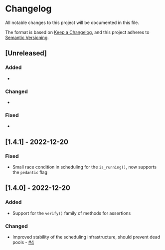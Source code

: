 # Changelog

All notable changes to this project will be documented in this file.

The format is based on [Keep a Changelog](https://keepachangelog.com/en/1.0.0/),
and this project adheres to [Semantic Versioning](https://semver.org/spec/v2.0.0.html).

## [Unreleased]

### Added

*

### Changed

*

### Fixed

*

## [1.4.1] - 2022-12-20

### Fixed

* Small race condition in scheduling for the `is_running()`, now supports the `pedantic` flag

## [1.4.0] - 2022-12-20

### Added

* Support for the `verify()` family of methods for assertions

### Changed

* Improved stability of the scheduling infrastructure, should prevent dead pools - [#4](https://github.com/hivesolutions/colony/issues/4)
